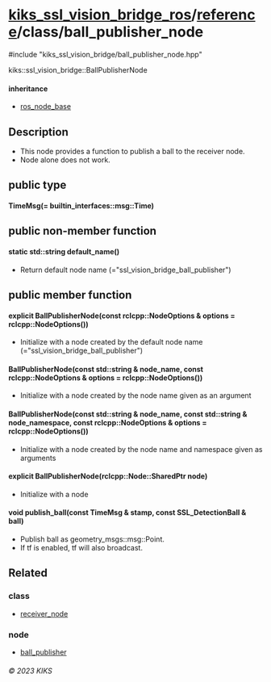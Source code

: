 # [kiks_ssl_vision_bridge_ros](../../../README.md)/[reference](../index.md)/class/ball_publisher_node

#include "kiks_ssl_vision_bridge/ball_publisher_node.hpp"

kiks::ssl_vision_bridge::BallPublisherNode

#### inheritance
- [ros_node_base](ros_node_base.md)

## Description
- This node provides a function to publish a ball to the receiver node. 
- Node alone does not work.

## public type
#### TimeMsg(= builtin_interfaces::msg::Time)

## public non-member function

#### static std::string default_name()
- Return default node name (="ssl_vision_bridge_ball_publisher")

## public member function

#### explicit BallPublisherNode(const rclcpp::NodeOptions & options = rclcpp::NodeOptions())
- Initialize with a node created by the default node name (="ssl_vision_bridge_ball_publisher")

#### BallPublisherNode(const std::string & node_name, const rclcpp::NodeOptions & options = rclcpp::NodeOptions())
- Initialize with a node created by the node name given as an argument

#### BallPublisherNode(const std::string & node_name, const std::string & node_namespace, const rclcpp::NodeOptions & options = rclcpp::NodeOptions())
- Initialize with a node created by the node name and namespace given as arguments

#### explicit BallPublisherNode(rclcpp::Node::SharedPtr node)
- Initialize with a node

#### void publish_ball(const TimeMsg & stamp, const SSL_DetectionBall & ball)
- Publish ball as geometry_msgs::msg::Point.
- If tf is enabled, tf will also broadcast.

## Related

### class
- [receiver_node](receiver_node.md)

### node
- [ball_publisher](../node/ball_publisher.md)

###### &copy; 2023 KIKS